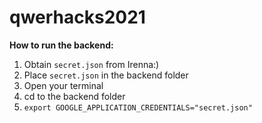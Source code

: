 # qwerhacks2021

**How to run the backend:**
1. Obtain `secret.json` from Irenna:)
2. Place `secret.json` in the backend folder
3. Open your terminal
4. cd to the backend folder
5. `export GOOGLE_APPLICATION_CREDENTIALS="secret.json"`
